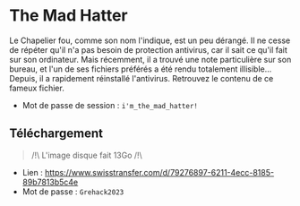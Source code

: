 # The Mad Hatter 

Le Chapelier fou, comme son nom l'indique, est un peu dérangé. Il ne cesse de répéter qu'il n'a pas besoin de protection antivirus, car il sait ce qu'il fait sur son ordinateur. Mais récemment, il a trouvé une note particulière sur son bureau, et l'un de ses fichiers préférés a été rendu totalement illisible... Depuis, il a rapidement réinstallé l'antivirus. Retrouvez le contenu de ce fameux fichier.

- Mot de passe de session : `i'm_the_mad_hatter!`

## Téléchargement

> /!\ L'image disque fait 13Go /!\

- Lien : https://www.swisstransfer.com/d/79276897-6211-4ecc-8185-89b7813b5c4e
- Mot de passe : `Grehack2023`
